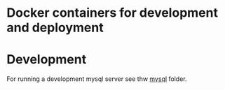 # Docker containers for development and deployment

Development
===
For running a development mysql server see thw [mysql](./mysql/readme.md) folder.



